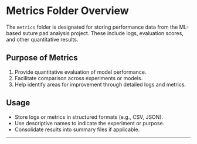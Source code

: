 # Metrics Folder Overview

The `metrics` folder is designated for storing performance data from the ML-based suture pad analysis project. These include logs, evaluation scores, and other quantitative results.

## Purpose of Metrics

1. Provide quantitative evaluation of model performance.
2. Facilitate comparison across experiments or models.
3. Help identify areas for improvement through detailed logs and metrics.

## Usage

- Store logs or metrics in structured formats (e.g., CSV, JSON).
- Use descriptive names to indicate the experiment or purpose.
- Consolidate results into summary files if applicable.

---

